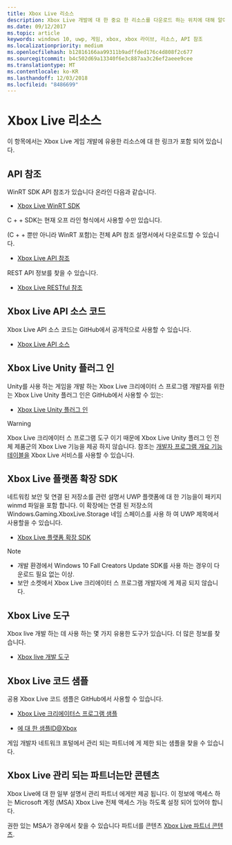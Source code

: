 ```yaml
---
title: Xbox Live 리소스
description: Xbox Live 개발에 대 한 중요 한 리소스를 다운로드 하는 위치에 대해 알아봅니다.
ms.date: 09/12/2017
ms.topic: article
keywords: windows 10, uwp, 게임, xbox, xbox 라이브, 리소스, API 참조
ms.localizationpriority: medium
ms.openlocfilehash: b12816166aa99311b9adffded176c4d808f2c677
ms.sourcegitcommit: b4c502d69a13340f6e3c887aa3c26ef2aeee9cee
ms.translationtype: MT
ms.contentlocale: ko-KR
ms.lasthandoff: 12/03/2018
ms.locfileid: "8486699"
---
```

# <a name="xbox-live-resources"></a>Xbox Live 리소스

이 항목에서는 Xbox Live 게임 개발에 유용한 리소스에 대 한 링크가 포함 되어 있습니다.

## <a name="api-reference"></a>API 참조

WinRT SDK API 참조가 있습니다 온라인 다음과 같습니다.

* [Xbox Live WinRT SDK](https://docs.microsoft.com/en-us/dotnet/api/?view=xboxlive-dotnet-2017.11.20171204.01)

C + + SDK는 현재 오프 라인 형식에서 사용할 수만 있습니다.

(C + + 뿐만 아니라 WinRT 포함)는 전체 API 참조 설명서에서 다운로드할 수 있습니다.

* [Xbox Live API 참조](https://aka.ms/xboxliveuwpdocs)

REST API 정보를 찾을 수 있습니다.

* [Xbox Live RESTful 참조](xbox-live-rest/atoc-xboxlivews-reference.md)


## <a name="xbox-live-api-source-code"></a>Xbox Live API 소스 코드

Xbox Live API 소스 코드는 GitHub에서 공개적으로 사용할 수 있습니다.

* [Xbox Live API 소스](https://github.com/Microsoft/xbox-live-api)

## <a name="xbox-live-unity-plug-in"></a>Xbox Live Unity 플러그 인

Unity를 사용 하는 게임을 개발 하는 Xbox Live 크리에이터 스 프로그램 개발자를 위한는 Xbox Live Unity 플러그 인은 GitHub에서 사용할 수 있는:

* [Xbox Live Unity 플러그 인](https://github.com/Microsoft/xbox-live-unity-plugin)

> [!WARNING]
> Xbox Live 크리에이터 스 프로그램 도구 이기 때문에 Xbox Live Unity 플러그 인 전체 제품군의 Xbox Live 기능을 제공 하지 않습니다. 참조는 [개발자 프로그램 개요 기능 테이블을](developer-program-overview.md#feature-table) Xbox Live 서비스를 사용할 수 있습니다.

## <a name="xbox-live-platform-extensions-sdk"></a>Xbox Live 플랫폼 확장 SDK

네트워킹 보안 및 연결 된 저장소를 관련 설명서 UWP 플랫폼에 대 한 기능을이 패키지 winmd 파일을 포함 합니다. 이 확장에는 연결 된 저장소의 Windows.Gaming.XboxLive.Storage 네임 스페이스를 사용 하 여 UWP 제목에서 사용할을 수 있습니다.

* [Xbox Live 플랫폼 확장 SDK](http://aka.ms/xblextsdk)

> [!NOTE]
> - 개발 환경에서 Windows 10 Fall Creators Update SDK를 사용 하는 경우이 다운로드 필요 없는 이상.
> - 보안 소켓에서 Xbox Live 크리에이터 스 프로그램 개발자에 게 제공 되지 않습니다.

## <a name="xbox-live-tools"></a>Xbox Live 도구

Xbox live 개발 하는 데 사용 하는 몇 가지 유용한 도구가 있습니다. 더 많은 정보를 찾습니다.

* [Xbox live 개발 도구](tools/tools.md)

## <a name="xbox-live-code-samples"></a>Xbox Live 코드 샘플

공용 Xbox Live 코드 샘플은 GitHub에서 사용할 수 있습니다.

* [Xbox Live 크리에이터스 프로그램 샘플](https://github.com/Microsoft/xbox-live-samples/tree/master/Samples/CreatorsSDK)

* [에 대 한 샘플ID@Xbox](https://github.com/Microsoft/xbox-live-samples/tree/master/Samples/ID%40XboxSDK)

게임 개발자 네트워크 포털에서 관리 되는 파트너에 게 제한 되는 샘플을 찾을 수 있습니다.

## <a name="xbox-live-managed-partner-only-content"></a>Xbox Live 관리 되는 파트너는만 콘텐츠

Xbox Live에 대 한 일부 설명서 관리 파트너 에게만 제공 됩니다. 이 정보에 액세스 하는 Microsoft 계정 (MSA) Xbox Live 전체 액세스 가능 하도록 설정 되어 있어야 합니다.

권한 있는 MSA가 경우에서 찾을 수 있습니다 파트너를 콘텐츠 [Xbox Live 파트너 콘텐츠](https://developer.microsoft.com/en-us/games/xbox/docs/xboxlive/xbox-live-partners/partner-content).
